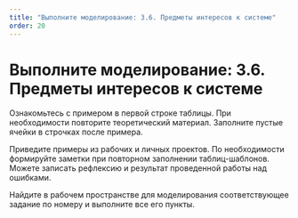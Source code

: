 ```yaml
---
title: "Выполните моделирование: 3.6. Предметы интересов к системе"
order: 20
---
```


# Выполните моделирование: 3.6. Предметы интересов к системе

Ознакомьтесь с примером в первой строке таблицы. При необходимости повторите теоретический материал. Заполните пустые ячейки в строчках после примера.

Приведите примеры из рабочих и личных проектов. По необходимости формируйте заметки при повторном заполнении таблиц-шаблонов. Можете записать рефлексию и результат проведенной работы над ошибками.

Найдите в рабочем пространстве для моделирования соответствующее задание по номеру и выполните все его пункты.